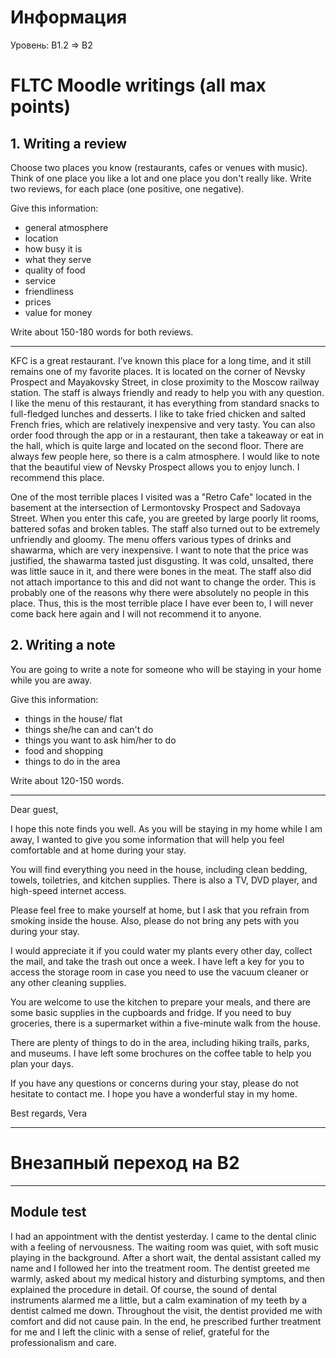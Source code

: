 # Информация
Уровень: B1.2 => B2 

# FLTC Moodle writings (all max points)

## 1. Writing a review

Choose two places you know (restaurants, cafes or venues with music). Think of one place you like a lot and one place you don't really like. Write two reviews, for each place (one positive, one negative).

Give this information:
- general atmosphere
- location
- how busy it is
- what they serve
- quality of food
- service
- friendliness
- prices
- value for money

Write about 150-180 words for both reviews.

---

KFC is a great restaurant. I’ve known this place for a long time, and it still remains one of my favorite places. It is located on the corner of Nevsky Prospect and Mayakovsky Street, in close proximity to the Moscow railway station. The staff is always friendly and ready to help you with any question. I like the menu of this restaurant, it has everything from standard snacks to full-fledged lunches and desserts. I like to take fried chicken and salted French fries, which are relatively inexpensive and very tasty. You can also order food through the app or in a restaurant, then take a takeaway or eat in the hall, which is quite large and located on the second floor. There are always few people here, so there is a calm atmosphere. I would like to note that the beautiful view of Nevsky Prospect allows you to enjoy lunch. I recommend this place.

One of the most terrible places I visited was a "Retro Cafe" located in the basement at the intersection of Lermontovsky Prospect and Sadovaya Street. When you enter this cafe, you are greeted by large poorly lit rooms, battered sofas and broken tables. The staff also turned out to be extremely unfriendly and gloomy. The menu offers various types of drinks and shawarma, which are very inexpensive. I want to note that the price was justified, the shawarma tasted just disgusting. It was cold, unsalted, there was little sauce in it, and there were bones in the meat. The staff also did not attach importance to this and did not want to change the order. This is probably one of the reasons why there were absolutely no people in this place. Thus, this is the most terrible place I have ever been to, I will never come back here again and I will not recommend it to anyone.

## 2. Writing a note

You are going to write a note for someone who will be staying in your home while you are away.

Give this information:
- things in the house/ flat
- things she/he can and can't do
- things you want to ask him/her to do
- food and shopping
- things to do in the area

Write about 120-150 words.

---

Dear guest,

I hope this note finds you well. As you will be staying in my home while I am away, I wanted to give you some information that will help you feel comfortable and at home during your stay.

You will find everything you need in the house, including clean bedding, towels, toiletries, and kitchen supplies. There is also a TV, DVD player, and high-speed internet access.

Please feel free to make yourself at home, but I ask that you refrain from smoking inside the house. Also, please do not bring any pets with you during your stay.

I would appreciate it if you could water my plants every other day, collect the mail, and take the trash out once a week. I have left a key for you to access the storage room in case you need to use the vacuum cleaner or any other cleaning supplies.

You are welcome to use the kitchen to prepare your meals, and there are some basic supplies in the cupboards and fridge. If you need to buy groceries, there is a supermarket within a five-minute walk from the house.

There are plenty of things to do in the area, including hiking trails, parks, and museums. I have left some brochures on the coffee table to help you plan your days.

If you have any questions or concerns during your stay, please do not hesitate to contact me. I hope you have a wonderful stay in my home.

Best regards,
Vera

---
# Внезапный переход на B2

---

## Module test

I had an appointment with the dentist yesterday. I came to the dental clinic with a feeling of nervousness. The waiting room was quiet, with soft music playing in the background. After a short wait, the dental assistant called my name and I followed her into the treatment room. The dentist greeted me warmly, asked about my medical history and disturbing symptoms, and then explained the procedure in detail. Of course, the sound of dental instruments alarmed me a little, but a calm examination of my teeth by a dentist calmed me down. Throughout the visit, the dentist provided me with comfort and did not cause pain. In the end, he prescribed further treatment for me and I left the clinic with a sense of relief, grateful for the professionalism and care.
